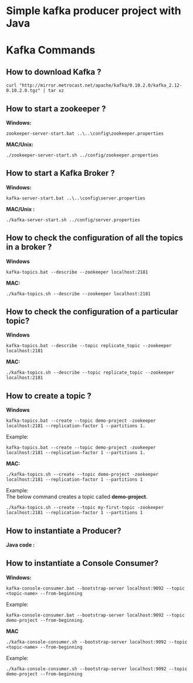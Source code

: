 # Simple  kafka producer project with Java 

# Kafka Commands

## How to download Kafka ?

```
curl "http://mirror.metrocast.net/apache/kafka/0.10.2.0/kafka_2.12-0.10.2.0.tgz" | tar xz
```

## How to start a zookeeper ?

**Windows:**

```
zookeeper-server-start.bat ..\..\config\zookeeper.properties
```

**MAC/Unix:**

```
./zookeeper-server-start.sh ../config/zookeeper.properties
```
## How to start a Kafka Broker ?

**Windows:**

```
kafka-server-start.bat ..\..\config\server.properties
```

**MAC/Unix :**

```
./kafka-server-start.sh ../config/server.properties
```

## How to check the configuration of all the topics in a broker ?
**Windows**

```
kafka-topics.bat --describe --zookeeper localhost:2181
```

**MAC:**
```
./kafka-topics.sh --describe --zookeeper localhost:2181
```

## How to check the configuration of a particular topic?
**Windows**

```
kafka-topics.bat --describe --topic replicate_topic --zookeeper localhost:2181
```
**MAC:**  
```
./kafka-topics.sh --describe --topic replicate_topic --zookeeper localhost:2181
```

## How to create a topic ?
**Windows**
```
kafka-topics.bat --create --topic demo-project -zookeeper localhost:2181 --replication-factor 1 --partitions 1.
```
Example:  

```
kafka-topics.bat --create --topic demo-project -zookeeper localhost:2181 --replication-factor 1 --partitions 1.
```

**MAC:**  
```
./kafka-topics.sh --create --topic demo-project -zookeeper localhost:2181 --replication-factor 1 --partitions 1

```

Example:  
The below command creates a topic called **demo-project**.
```
./kafka-topics.sh --create --topic my-first-topic -zookeeper localhost:2181 --replication-factor 1 --partitions 1
```

## How to instantiate a  Producer?

**Java code :**


## How to instantiate a Console Consumer?

**Windows:**
```
kafka-console-consumer.bat --bootstrap-server localhost:9092 --topic <topic-name> --from-beginning
```

Example:  
```
kafka-console-consumer.bat --bootstrap-server localhost:9092 --topic demo-project --from-beginning.

```

**MAC**  
```
./kafka-console-consumer.sh --bootstrap-server localhost:9092 --topic <topic-name> --from-beginning
```

Example:  
```
./kafka-console-consumer.sh --bootstrap-server localhost:9092 --topic demo-project --from-beginning
```





